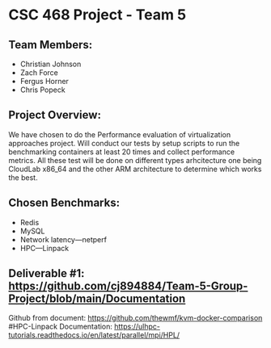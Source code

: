 # CSC 468 Project - Team 5

## Team Members:
- Christian Johnson
- Zach Force
- Fergus Horner 
- Chris Popeck 
## Project Overview:
 We have chosen to do the Performance evaluation of virtualization approaches project. Will conduct our tests by setup scripts to run the benchmarking containers at least 20 times and collect performance metrics. All these test will be done on different types arhcitecture one being CloudLab x86_64 and the other ARM architecture to determine which works the best.

## Chosen Benchmarks:
- Redis
- MySQL
- Network latency—netperf
- HPC—Linpack
  

## Deliverable #1: https://github.com/cj894884/Team-5-Group-Project/blob/main/Documentation

Github from document:
https://github.com/thewmf/kvm-docker-comparison
#HPC-Linpack Documentation:
https://ulhpc-tutorials.readthedocs.io/en/latest/parallel/mpi/HPL/
